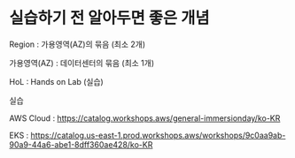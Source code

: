 # 실습하기 전 알아두면 좋은 개념

Region : 가용영역(AZ)의 묶음 (최소 2개)

가용영역(AZ) : 데이터센터의 묶음 (최소 1개)

HoL : Hands on Lab (실습)

실습

AWS Cloud : https://catalog.workshops.aws/general-immersionday/ko-KR

EKS : https://catalog.us-east-1.prod.workshops.aws/workshops/9c0aa9ab-90a9-44a6-abe1-8dff360ae428/ko-KR

